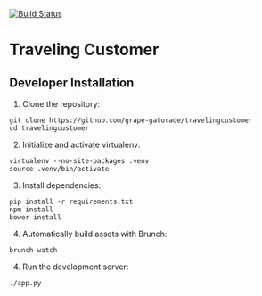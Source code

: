 [![Build Status](https://travis-ci.org/grape-gatorade/travelingcustomer.svg?branch=master)](https://travis-ci.org/grape-gatorade/travelingcustomer)

# Traveling Customer

## Developer Installation

1. Clone the repository:

```
git clone https://github.com/grape-gatorade/travelingcustomer
cd travelingcustomer
```

2. Initialize and activate virtualenv:

```
virtualenv --no-site-packages .venv
source .venv/bin/activate
```

3. Install dependencies:

```
pip install -r requirements.txt
npm install
bower install
```

4. Automatically build assets with Brunch:

```
brunch watch
```

4. Run the development server:

```
./app.py
```
